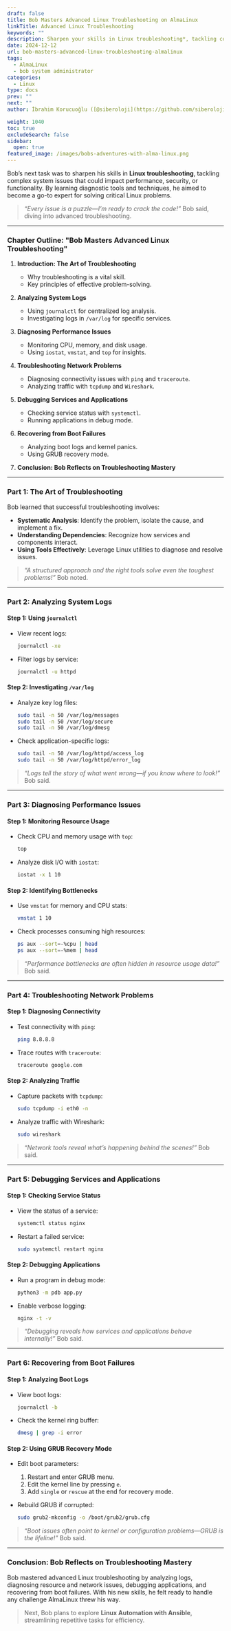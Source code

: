 ```yaml
---
draft: false
title: Bob Masters Advanced Linux Troubleshooting on AlmaLinux
linkTitle: Advanced Linux Troubleshooting
keywords: ""
description: Sharpen your skills in Linux troubleshooting*, tackling complex system issues that could impact performance, security, or functionality.
date: 2024-12-12
url: bob-masters-advanced-linux-troubleshooting-almalinux
tags:
  - AlmaLinux
  - bob system administrator
categories:
  - Linux
type: docs
prev: ""
next: ""
author: İbrahim Korucuoğlu ([@siberoloji](https://github.com/siberoloji))

weight: 1040
toc: true
excludeSearch: false
sidebar:
  open: true
featured_image: /images/bobs-adventures-with-alma-linux.png
---
```

Bob’s next task was to sharpen his skills in **Linux troubleshooting**, tackling complex system issues that could impact performance, security, or functionality. By learning diagnostic tools and techniques, he aimed to become a go-to expert for solving critical Linux problems.

> *“Every issue is a puzzle—I’m ready to crack the code!”* Bob said, diving into advanced troubleshooting.

---

### **Chapter Outline: "Bob Masters Advanced Linux Troubleshooting"**

1. **Introduction: The Art of Troubleshooting**
   - Why troubleshooting is a vital skill.
   - Key principles of effective problem-solving.

2. **Analyzing System Logs**
   - Using `journalctl` for centralized log analysis.
   - Investigating logs in `/var/log` for specific services.

3. **Diagnosing Performance Issues**
   - Monitoring CPU, memory, and disk usage.
   - Using `iostat`, `vmstat`, and `top` for insights.

4. **Troubleshooting Network Problems**
   - Diagnosing connectivity issues with `ping` and `traceroute`.
   - Analyzing traffic with `tcpdump` and `Wireshark`.

5. **Debugging Services and Applications**
   - Checking service status with `systemctl`.
   - Running applications in debug mode.

6. **Recovering from Boot Failures**
   - Analyzing boot logs and kernel panics.
   - Using GRUB recovery mode.

7. **Conclusion: Bob Reflects on Troubleshooting Mastery**

---

### **Part 1: The Art of Troubleshooting**

Bob learned that successful troubleshooting involves:

- **Systematic Analysis**: Identify the problem, isolate the cause, and implement a fix.
- **Understanding Dependencies**: Recognize how services and components interact.
- **Using Tools Effectively**: Leverage Linux utilities to diagnose and resolve issues.

> *“A structured approach and the right tools solve even the toughest problems!”* Bob noted.

---

### **Part 2: Analyzing System Logs**

#### **Step 1: Using `journalctl`**

- View recent logs:

  ```bash
  journalctl -xe
  ```

- Filter logs by service:

  ```bash
  journalctl -u httpd
  ```

#### **Step 2: Investigating `/var/log`**

- Analyze key log files:

  ```bash
  sudo tail -n 50 /var/log/messages
  sudo tail -n 50 /var/log/secure
  sudo tail -n 50 /var/log/dmesg
  ```

- Check application-specific logs:

  ```bash
  sudo tail -n 50 /var/log/httpd/access_log
  sudo tail -n 50 /var/log/httpd/error_log
  ```

> *“Logs tell the story of what went wrong—if you know where to look!”* Bob said.

---

### **Part 3: Diagnosing Performance Issues**

#### **Step 1: Monitoring Resource Usage**

- Check CPU and memory usage with `top`:

  ```bash
  top
  ```

- Analyze disk I/O with `iostat`:

  ```bash
  iostat -x 1 10
  ```

#### **Step 2: Identifying Bottlenecks**

- Use `vmstat` for memory and CPU stats:

  ```bash
  vmstat 1 10
  ```

- Check processes consuming high resources:

  ```bash
  ps aux --sort=-%cpu | head
  ps aux --sort=-%mem | head
  ```

> *“Performance bottlenecks are often hidden in resource usage data!”* Bob said.

---

### **Part 4: Troubleshooting Network Problems**

#### **Step 1: Diagnosing Connectivity**

- Test connectivity with `ping`:

  ```bash
  ping 8.8.8.8
  ```

- Trace routes with `traceroute`:

  ```bash
  traceroute google.com
  ```

#### **Step 2: Analyzing Traffic**

- Capture packets with `tcpdump`:

  ```bash
  sudo tcpdump -i eth0 -n
  ```

- Analyze traffic with Wireshark:

  ```bash
  sudo wireshark
  ```

> *“Network tools reveal what’s happening behind the scenes!”* Bob said.

---

### **Part 5: Debugging Services and Applications**

#### **Step 1: Checking Service Status**

- View the status of a service:

  ```bash
  systemctl status nginx
  ```

- Restart a failed service:

  ```bash
  sudo systemctl restart nginx
  ```

#### **Step 2: Debugging Applications**

- Run a program in debug mode:

  ```bash
  python3 -m pdb app.py
  ```

- Enable verbose logging:

  ```bash
  nginx -t -v
  ```

> *“Debugging reveals how services and applications behave internally!”* Bob said.

---

### **Part 6: Recovering from Boot Failures**

#### **Step 1: Analyzing Boot Logs**

- View boot logs:

  ```bash
  journalctl -b
  ```

- Check the kernel ring buffer:

  ```bash
  dmesg | grep -i error
  ```

#### **Step 2: Using GRUB Recovery Mode**

- Edit boot parameters:
  1. Restart and enter GRUB menu.
  2. Edit the kernel line by pressing `e`.
  3. Add `single` or `rescue` at the end for recovery mode.

- Rebuild GRUB if corrupted:

  ```bash
  sudo grub2-mkconfig -o /boot/grub2/grub.cfg
  ```

> *“Boot issues often point to kernel or configuration problems—GRUB is the lifeline!”* Bob said.

---

### **Conclusion: Bob Reflects on Troubleshooting Mastery**

Bob mastered advanced Linux troubleshooting by analyzing logs, diagnosing resource and network issues, debugging applications, and recovering from boot failures. With his new skills, he felt ready to handle any challenge AlmaLinux threw his way.

> Next, Bob plans to explore **Linux Automation with Ansible**, streamlining repetitive tasks for efficiency.
